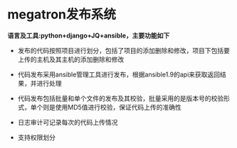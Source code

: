 # megatron发布系统

**语言及工具:python+django+JQ+ansible，主要功能如下**

+ 发布的代码按照项目进行划分，包括了项目的添加删除和修改，项目下包括要上传的主机及其主机的添加删除和修改 

+ 代码发布采用ansible管理工具进行发布，根据ansible1.9的api来获取返回结果，并进行处理 

+ 代码发布包括批量和单个文件的发布及其校验，批量采用的是版本号的校验形式，单个则是使用MD5值进行校验，保证代码上传的准确性 

+ 日志审计可记录每次的代码上传情况

+ 支持权限划分
